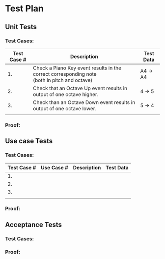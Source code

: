 # Test Plan

## Unit Tests

### Test Cases:

| Test Case # | Description                                                  | Test Data |
| ----------- | ------------------------------------------------------------ | --------- |
| 1.          | Check a Piano Key event results in the correct corresponding note <br />(both in pitch and octave) | A4 -> A4  |
| 2.          | Check that an Octave Up event results in output of one octave higher. | 4 -> 5    |
| 3.          | Check than an Octave Down event results in output of one octave lower. | 5 -> 4    |
|             |                                                              |           |

### Proof:

## Use case Tests

### Test Cases:

| Test Case # | Use Case # | Description | Test Data |
| ----------- | ---------- | ----------- | --------- |
| 1.          |            |             |           |
| 2.          |            |             |           |
| 3.          |            |             |           |
|             |            |             |           |

### Proof:

## Acceptance Tests

### Test Cases:

### Proof:


